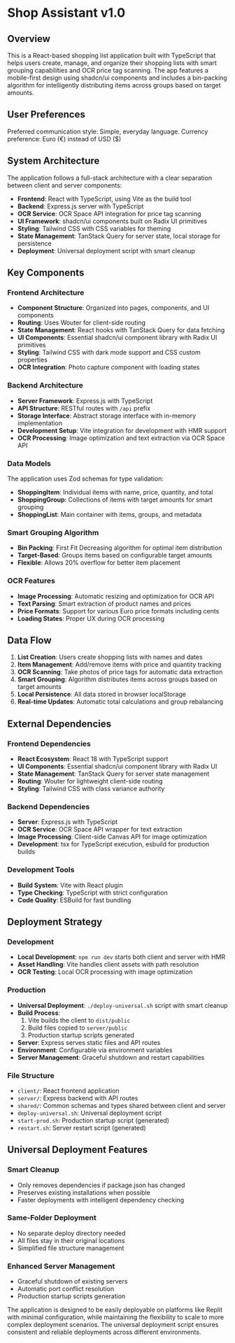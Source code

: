 # Shop Assistant v1.0

## Overview

This is a React-based shopping list application built with TypeScript that helps users create, manage, and organize their shopping lists with smart grouping capabilities and OCR price tag scanning. The app features a mobile-first design using shadcn/ui components and includes a bin-packing algorithm for intelligently distributing items across groups based on target amounts.

## User Preferences

Preferred communication style: Simple, everyday language.
Currency preference: Euro (€) instead of USD ($)


## System Architecture

The application follows a full-stack architecture with a clear separation between client and server components:

- **Frontend**: React with TypeScript, using Vite as the build tool
- **Backend**: Express.js server with TypeScript
- **OCR Service**: OCR Space API integration for price tag scanning
- **UI Framework**: shadcn/ui components built on Radix UI primitives
- **Styling**: Tailwind CSS with CSS variables for theming
- **State Management**: TanStack Query for server state, local storage for persistence
- **Deployment**: Universal deployment script with smart cleanup

## Key Components

### Frontend Architecture
- **Component Structure**: Organized into pages, components, and UI components
- **Routing**: Uses Wouter for client-side routing
- **State Management**: React hooks with TanStack Query for data fetching
- **UI Components**: Essential shadcn/ui component library with Radix UI primitives
- **Styling**: Tailwind CSS with dark mode support and CSS custom properties
- **OCR Integration**: Photo capture component with loading states

### Backend Architecture
- **Server Framework**: Express.js with TypeScript
- **API Structure**: RESTful routes with `/api` prefix
- **Storage Interface**: Abstract storage interface with in-memory implementation
- **Development Setup**: Vite integration for development with HMR support
- **OCR Processing**: Image optimization and text extraction via OCR Space API

### Data Models
The application uses Zod schemas for type validation:
- **ShoppingItem**: Individual items with name, price, quantity, and total
- **ShoppingGroup**: Collections of items with target amounts for smart grouping
- **ShoppingList**: Main container with items, groups, and metadata

### Smart Grouping Algorithm
- **Bin Packing**: First Fit Decreasing algorithm for optimal item distribution
- **Target-Based**: Groups items based on configurable target amounts
- **Flexible**: Allows 20% overflow for better item placement

### OCR Features
- **Image Processing**: Automatic resizing and optimization for OCR API
- **Text Parsing**: Smart extraction of product names and prices
- **Price Formats**: Support for various Euro price formats including cents
- **Loading States**: Proper UX during OCR processing

## Data Flow

1. **List Creation**: Users create shopping lists with names and dates
2. **Item Management**: Add/remove items with price and quantity tracking
3. **OCR Scanning**: Take photos of price tags for automatic data extraction
4. **Smart Grouping**: Algorithm distributes items across groups based on target amounts
5. **Local Persistence**: All data stored in browser localStorage
6. **Real-time Updates**: Automatic total calculations and group rebalancing

## External Dependencies

### Frontend Dependencies
- **React Ecosystem**: React 18 with TypeScript support
- **UI Components**: Essential shadcn/ui component library with Radix UI
- **State Management**: TanStack Query for server state management
- **Routing**: Wouter for lightweight client-side routing
- **Styling**: Tailwind CSS with class variance authority

### Backend Dependencies
- **Server**: Express.js with TypeScript
- **OCR Service**: OCR Space API wrapper for text extraction
- **Image Processing**: Client-side Canvas API for image optimization
- **Development**: tsx for TypeScript execution, esbuild for production builds

### Development Tools
- **Build System**: Vite with React plugin
- **Type Checking**: TypeScript with strict configuration
- **Code Quality**: ESBuild for fast bundling

## Deployment Strategy

### Development
- **Local Development**: `npm run dev` starts both client and server with HMR
- **Asset Handling**: Vite handles client assets with path resolution
- **OCR Testing**: Local OCR processing with image optimization

### Production
- **Universal Deployment**: `./deploy-universal.sh` script with smart cleanup
- **Build Process**: 
  1. Vite builds the client to `dist/public`
  2. Build files copied to `server/public`
  3. Production startup scripts generated
- **Server**: Express serves static files and API routes
- **Environment**: Configurable via environment variables
- **Server Management**: Graceful shutdown and restart capabilities

### File Structure
- `client/`: React frontend application
- `server/`: Express backend with API routes
- `shared/`: Common schemas and types shared between client and server
- `deploy-universal.sh`: Universal deployment script
- `start-prod.sh`: Production startup script (generated)
- `restart.sh`: Server restart script (generated)

## Universal Deployment Features

### Smart Cleanup
- Only removes dependencies if package.json has changed
- Preserves existing installations when possible
- Faster deployments with intelligent dependency checking

### Same-Folder Deployment
- No separate deploy directory needed
- All files stay in their original locations
- Simplified file structure management

### Enhanced Server Management
- Graceful shutdown of existing servers
- Automatic port conflict resolution
- Production startup scripts generation

The application is designed to be easily deployable on platforms like Replit with minimal configuration, while maintaining the flexibility to scale to more complex deployment scenarios. The universal deployment script ensures consistent and reliable deployments across different environments.